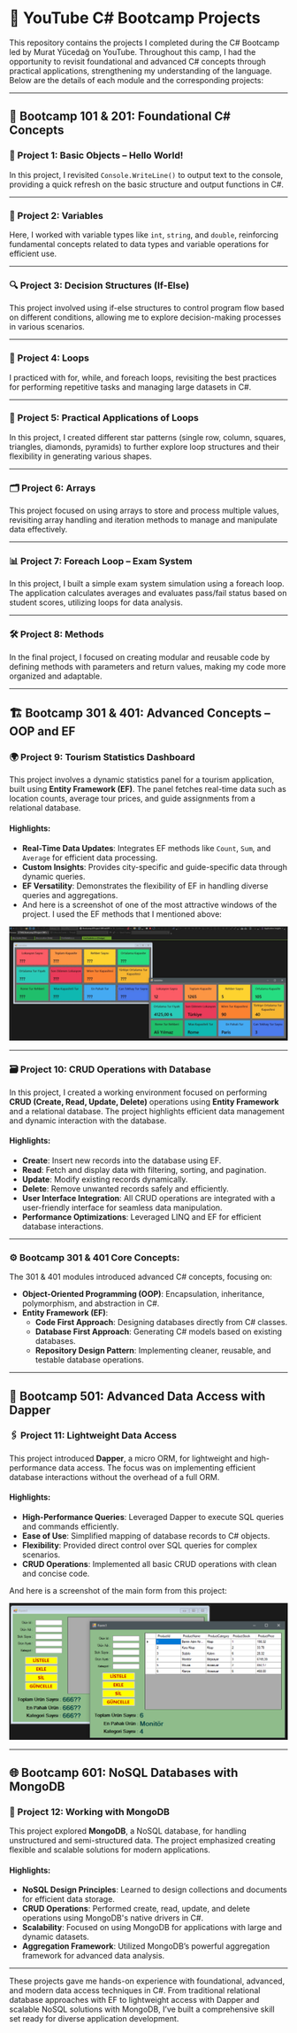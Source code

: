 # 📘 YouTube C# Bootcamp Projects

This repository contains the projects I completed during the C# Bootcamp led by Murat Yücedağ on YouTube. Throughout this camp, I had the opportunity to revisit foundational and advanced C# concepts through practical applications, strengthening my understanding of the language. Below are the details of each module and the corresponding projects:

---

## 🏫 Bootcamp 101 & 201: Foundational C# Concepts

### 🌅 Project 1: Basic Objects – Hello World!
In this project, I revisited `Console.WriteLine()` to output text to the console, providing a quick refresh on the basic structure and output functions in C#.

---

### 🧮 Project 2: Variables
Here, I worked with variable types like `int`, `string`, and `double`, reinforcing fundamental concepts related to data types and variable operations for efficient use.

---

### 🔍 Project 3: Decision Structures (If-Else)
This project involved using if-else structures to control program flow based on different conditions, allowing me to explore decision-making processes in various scenarios.

---

### 🔁 Project 4: Loops
I practiced with for, while, and foreach loops, revisiting the best practices for performing repetitive tasks and managing large datasets in C#.

---

### 🔄 Project 5: Practical Applications of Loops
In this project, I created different star patterns (single row, column, squares, triangles, diamonds, pyramids) to further explore loop structures and their flexibility in generating various shapes.

---

### 🗂️ Project 6: Arrays
This project focused on using arrays to store and process multiple values, revisiting array handling and iteration methods to manage and manipulate data effectively.

---

### 📊 Project 7: Foreach Loop – Exam System
In this project, I built a simple exam system simulation using a foreach loop. The application calculates averages and evaluates pass/fail status based on student scores, utilizing loops for data analysis.

---

### 🛠️ Project 8: Methods
In the final project, I focused on creating modular and reusable code by defining methods with parameters and return values, making my code more organized and adaptable.

---

## 🏗️ Bootcamp 301 & 401: Advanced Concepts – OOP and EF

### 🌍 Project 9: Tourism Statistics Dashboard
This project involves a dynamic statistics panel for a tourism application, built using **Entity Framework (EF)**. The panel fetches real-time data such as location counts, average tour prices, and guide assignments from a relational database.

#### Highlights:
- **Real-Time Data Updates**: Integrates EF methods like `Count`, `Sum`, and `Average` for efficient data processing.
- **Custom Insights**: Provides city-specific and guide-specific data through dynamic queries.
- **EF Versatility**: Demonstrates the flexibility of EF in handling diverse queries and aggregations.
- And here is a screenshot of one of the most attractive windows of the project. I used the EF methods that I mentioned above:

![Tourism Statistics Dashboard](301/Bootcamp.EFProject-DBFirstAPP/SSs/StatWindowSS.JPG)

---

### 🗃️ Project 10: CRUD Operations with Database
In this project, I created a working environment focused on performing **CRUD (Create, Read, Update, Delete)** operations using **Entity Framework** and a relational database. The project highlights efficient data management and dynamic interaction with the database.

#### Highlights:
- **Create**: Insert new records into the database using EF.
- **Read**: Fetch and display data with filtering, sorting, and pagination.
- **Update**: Modify existing records dynamically.
- **Delete**: Remove unwanted records safely and efficiently.
- **User Interface Integration**: All CRUD operations are integrated with a user-friendly interface for seamless data manipulation.
- **Performance Optimizations**: Leveraged LINQ and EF for efficient database interactions.

---

### ⚙️ Bootcamp 301 & 401 Core Concepts:
The 301 & 401 modules introduced advanced C# concepts, focusing on:
- **Object-Oriented Programming (OOP)**: Encapsulation, inheritance, polymorphism, and abstraction in C#.
- **Entity Framework (EF)**:
  - **Code First Approach**: Designing databases directly from C# classes.
  - **Database First Approach**: Generating C# models based on existing databases.
  - **Repository Design Pattern**: Implementing cleaner, reusable, and testable database operations.

---

## 🚀 Bootcamp 501: Advanced Data Access with Dapper

### 🖇️ Project 11: Lightweight Data Access
This project introduced **Dapper**, a micro ORM, for lightweight and high-performance data access. The focus was on implementing efficient database interactions without the overhead of a full ORM.

#### Highlights:
- **High-Performance Queries**: Leveraged Dapper to execute SQL queries and commands efficiently.
- **Ease of Use**: Simplified mapping of database records to C# objects.
- **Flexibility**: Provided direct control over SQL queries for complex scenarios.
- **CRUD Operations**: Implemented all basic CRUD operations with clean and concise code.

And here is a screenshot of the main form from this project:

![Dapper Main Form](501/BootcampDapper/Images/501-MainForm.png)

---

## 🌐 Bootcamp 601: NoSQL Databases with MongoDB

### 🌱 Project 12: Working with MongoDB
This project explored **MongoDB**, a NoSQL database, for handling unstructured and semi-structured data. The project emphasized creating flexible and scalable solutions for modern applications.

#### Highlights:
- **NoSQL Design Principles**: Learned to design collections and documents for efficient data storage.
- **CRUD Operations**: Performed create, read, update, and delete operations using MongoDB's native drivers in C#.
- **Scalability**: Focused on using MongoDB for applications with large and dynamic datasets.
- **Aggregation Framework**: Utilized MongoDB’s powerful aggregation framework for advanced data analysis.

---

These projects gave me hands-on experience with foundational, advanced, and modern data access techniques in C#. From traditional relational database approaches with EF to lightweight access with Dapper and scalable NoSQL solutions with MongoDB, I’ve built a comprehensive skill set ready for diverse application development.
